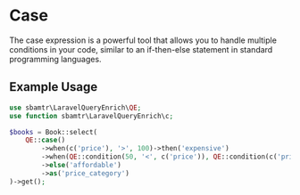 # Case

The case expression is a powerful tool that allows you to handle multiple conditions in your code, similar to an
if-then-else statement in standard programming languages.

## Example Usage

```php
use sbamtr\LaravelQueryEnrich\QE;
use function sbamtr\LaravelQueryEnrich\c;

$books = Book::select(
    QE::case()
        ->when(c('price'), '>', 100)->then('expensive')
        ->when(QE::condition(50, '<', c('price')), QE::condition(c('price'), '<=', 100))->then('moderate')
        ->else('affordable')
        ->as('price_category')
)->get();
```
